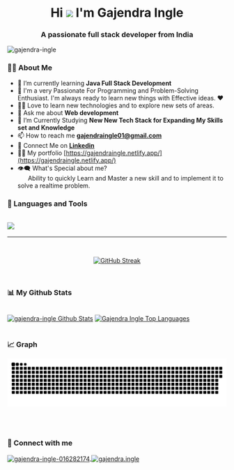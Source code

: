 <h1 align="center">Hi <img src="https://raw.githubusercontent.com/MartinHeinz/MartinHeinz/master/wave.gif" width="30px"> I'm Gajendra Ingle</h1>
<h3 align="center">A passionate full stack developer from India</h3>
<!-- <img align="right" alt="Coding" width="400" src="https://raj-rathod.github.io/rajesh-rathore/assets/images/developer.gif"> -->

 <p align="left"> <img src="https://komarev.com/ghpvc/?username=gajendra-ingle&label=Profile%20views&color=0e75b6&style=flat" alt="gajendra-ingle" /> </p> 

<!--  __________________________________ About Me __________________________________ -->
<h3 align="left">🙋‍♂️ About Me</h3>
                               
- 🌱 I’m currently learning **Java Full Stack Development**
- 🥋 I'm a very Passionate For Programming and Problem-Solving Enthusiast. I'm always ready to learn new things with Effective ideas. ❤
- 👨‍💻 Love to learn new technologies and to explore new sets of areas.
- 💬 Ask me about **Web development**
- 📘 I’m Currently Studying **New New Tech Stack for Expanding My Skills set and Knowledge**
- 📫 How to reach me **gajendraingle01@gmail.com**
- 🔗 Connect Me on [**Linkedin**](https://linkedin.com/in/gajendra-ingle)
- 👨‍💻 My portfolio [https://gajendraingle.netlify.app/](https://gajendraingle.netlify.app/)
- 👁‍🗨 What's Special about me? <br>
  &nbsp;&nbsp;&nbsp;&nbsp;&nbsp; Ability to quickly Learn and Master a new skill and to implement it to solve a realtime problem.

<!--  __________________________________ Languages and Tools __________________________________ -->
<h3 align="left">🚀 Languages and Tools </h3>
<br/>
<div align="left">
    <img src="https://skillicons.dev/icons?i=java,js,html,css,tailwind,react,nodejs,express,postman,mongodb,mysql,git,github,vscode,figma,notion,npm&perline=8" />

</div>
<hr>
<br/>

<!--  __________________________________ Streak stats __________________________________ -->
<p align="center">
  <a href="https://git.io/streak-stats">
     <img src="https://streak-stats.demolab.com?user=gajendra-ingle&theme=tokyonight-duo&border_radius=0&date_format=j%20M%5B%20Y%5D&card_width=600&border=222222" alt="GitHub Streak" />
  </a>
</p>
<br/> 


<!--  __________________________________ My Github Stats __________________________________ -->

<h3 align="left">📊 My Github Stats</h3>
   <br/>
<a href="https://github.com/gajendra-ingle/github-readme-stats">
<img align="center" height="175px" alt="gajendra-ingle Github Stats" 
src="https://github-readme-stats.vercel.app/api?username=gajendra-ingle&show_icons=true&count_private=true&theme=react&hide_border=true&bg_color=0D1117" /></a>

  <a href="https://github.com/gajendra-ingle/github-readme-stats">
    <img align="center" height="175px" alt="Gajendra Ingle Top Languages" src="https://github-readme-stats.vercel.app/api/top-langs/?username=gajendra-ingle&langs_count=8&count_private=true&layout=compact&theme=react&hide_border=true&bg_color=0D1117" />
  </a>
  
<br/>
<br/>

<!--  __________________________________ Graph __________________________________ -->

   <h3 align="left">📈 Graph</h3>
  <p align="center">
      <img src="https://github.com/killshotxd/svgIcons/blob/main/github-contribution-grid-snake.svg" alt="snake">
  </p>
<br/> <br/> 


<!--  __________________________________ Connect with me  __________________________________ -->

<h3 align="left">📧 Connect with me </h3>
<p align="left">
  <a href="https://linkedin.com/in/gajendra-ingle" target="blank">
    <img align="center" 
         src="https://raw.githubusercontent.com/rahuldkjain/github-profile-readme-generator/master/src/images/icons/Social/linked-in-alt.svg"       
         alt="gajendra-ingle-016282174" 
         height="30" 
         width="40"/>  
  </a>
 
  <a href="https://instagram.com/gajendra.ingle" target="blank">
   <img align="center" 
        src="https://raw.githubusercontent.com/rahuldkjain/github-profile-readme-generator/master/src/images/icons/Social/instagram.svg"
        alt="gajendra.ingle" 
        height="30" 
        width="40" />
  </a>
 
</p>

<!-- <p align="right" > Created with ❤ by <a href="https://github.com/gajendra-ingle">Gajendra Ingle</a></p> -->
